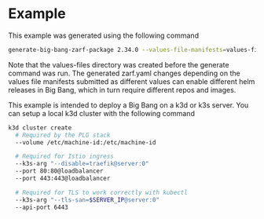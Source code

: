 # Example

This example was generated using the following command

```bash
generate-big-bang-zarf-package 2.34.0 --values-file-manifests=values-files/kyverno.yaml,values-files/loki.yaml,values-files/neuvector.yaml
```

Note that the values-files directory was created before the generate command was run. The generated zarf.yaml changes depending on the values file manifests submitted as different values can enable different helm releases in Big Bang, which in turn require different repos and images. 

This example is intended to deploy a Big Bang on a k3d or k3s server. You can setup a local k3d cluster with the following command

```bash
k3d cluster create
  # Required by the PLG stack
  --volume /etc/machine-id:/etc/machine-id

  # Required for Istio ingress
  --k3s-arg "--disable=traefik@server:0"
  --port 80:80@loadbalancer
  --port 443:443@loadbalancer

  # Required for TLS to work correctly with kubectl
  --k3s-arg "--tls-san=$SERVER_IP@server:0"
  --api-port 6443
```